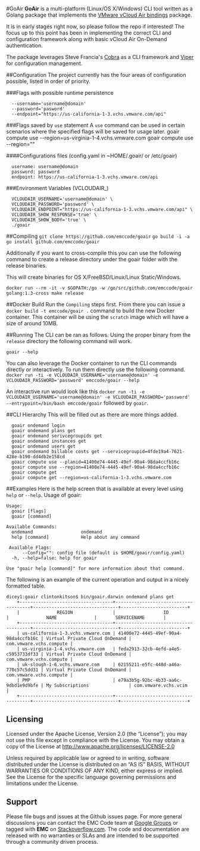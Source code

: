 #GoAir
**GoAir** is a multi-platform (Linux/OS X/Windows) CLI tool written as a Golang package that implements the [VMware vCloud Air bindings](https://github.com/vmware/govcloudair) package.

It is in early stages right now, so please follow the repo if interested!  The focus up to this point has been in implementing the correct CLI and configuration framework along with basic vCloud Air On-Demand authentication.

The package leverages Steve Francia's [Cobra](https://github.com/spf13/cobra) as a CLI framework and [Viper](https://github.com/spf13/viper) for configuration management.

##Configuration
The project currently has the four areas of configuration possible, listed in order of priority.  

###Flags with possible runtime persistence

      --username='username@domain'
      --password='pasword'
      --endpoint="https://us-california-1-3.vchs.vmware.com/api"

###Flags saved by ```use``` statement
A ```use``` command can be used in certain scenarios where the specified flags will be saved for usage later.
      goair compute use --region=us-virginia-1-4.vchs.vmware.com
      goair compute use --region=""

####Configurations files (config.yaml in ~HOME/.goair/ or /etc/goair)

      username: username@domain
      password: password
      endpoint: https://us-california-1-3.vchs.vmware.com/api

###Environment Variables (VCLOUDAIR_)

      VCLOUDAIR_USERNAME='username@domain' \
      VCLOUDAIR_PASSWORD='password' \
      VCLOUDAIR_ENDPOINT="https://us-california-1-3.vchs.vmware.com/api" \
      VCLOUDAIR_SHOW_RESPONSE='true' \
      VCLOUDAIR_SHOW_BODY='true' \
      ./goair


##Compiling
```git clone https://github.com/emccode/goair```
```go build -i -a```
```go install github.com/emccode/goair```

Additionally if you want to cross-compile this you can use the following command to create a release directory under the goair folder with the release binaries.

This will create binaries for OS X/FreeBSD/Linux/Linux Static/Windows.

```docker run --rm -it -v $GOPATH:/go -w /go/src/github.com/emccode/goair golang:1.3-cross make release```



##Docker Build
Run the ```Compiling``` steps first.  From there you can issue a ```docker build -t emccode/goair .``` command to build the new Docker container.  This container will be using the ```scratch``` image which will have a size of around 10MB.


##Running
The CLI can be ran as follows.  Using the proper binary from the ```release``` directory the following command will work.

```goair --help```

You can also leverage the Docker container to run the CLI commands directly or interactively.  To run them directly use the following command.
```docker run -ti -e VCLOUDAIR_USERNAME='username@domain' -e VCLOUDAIR_PASSWORD='password' emccode/goair --help```

An interactive run would look like this ```docker run -ti -e VCLOUDAIR_USERNAME='username@domain' -e VCLOUDAIR_PASSWORD='password' --entrypoint=/bin/bash emccode/goair``` followed by ```goair```.


##CLI Hierarchy
This will be filled out as there are more things added.

      goair ondemand login
      goair ondemand plans get
      goair ondemand serivcegroupids get
      goair ondemand instances get
      goair ondemand users get
      goair ondemand billable costs get --servicegroupid=4fde19a4-7621-428e-b190-dd4db2e158cd
      goair compute use --planid=41400e74-4445-49ef-90a4-98da4ccfb16c
      goair compute use --region=41400e74-4445-49ef-90a4-98da4ccfb16c
      goair compute get
      goair compute get --region=us-california-1-3.vchs.vmware.com


##Examples
Here is the help screen that is available at every level using ```help``` or ```--help```.
    Usage of goair:

    Usage:
      goair [flags]
      goair [command]

    Available Commands:
      ondemand                  ondemand
      help [command]            Help about any command

     Available Flags:
          --Config="": config file (default is $HOME/goair/config.yaml)
      -h, --help=false: help for goair

    Use "goair help [command]" for more information about that command.


The following is an example of the current operation and output in a nicely formatted table.

    dicey1:goair clintonkitson$ bin/goair.darwin ondemand plans get
        +-----------------------------------+--------------------------------------+--------------------------------+-------------------------+
        |              REGION               |                  ID                  |              NAME              |       SERVICENAME       |
        +-----------------------------------+--------------------------------------+--------------------------------+-------------------------+
        | us-california-1-3.vchs.vmware.com | 41400e72-4445-49ef-90a4-98da4ccfb16c | Virtual Private Cloud OnDemand | com.vmware.vchs.compute |
        | us-virginia-1-4.vchs.vmware.com   | feda2913-32cb-4efd-a4e5-c5953733df33 | Virtual Private Cloud OnDemand | com.vmware.vchs.compute |
        | uk-slough-1-6.vchs.vmware.com     | 62155211-e5fc-448d-a46a-770c57c5dd31 | Virtual Private Cloud OnDemand | com.vmware.vchs.compute |
        | PMP                               | e79a3b5g-92bc-4b33-aa6c-9dbd1e9d9bfe | My Subscriptions               | com.vmware.vchs.vcim    |
        +-----------------------------------+--------------------------------------+--------------------------------+-------------------------+


Licensing
---------
Licensed under the Apache License, Version 2.0 (the “License”); you may not use this file except in compliance with the License. You may obtain a copy of the License at <http://www.apache.org/licenses/LICENSE-2.0>

Unless required by applicable law or agreed to in writing, software distributed under the License is distributed on an “AS IS” BASIS, WITHOUT WARRANTIES OR CONDITIONS OF ANY KIND, either express or implied. See the License for the specific language governing permissions and limitations under the License.

Support
-------
Please file bugs and issues at the Github issues page. For more general discussions you can contact the EMC Code team at <a href="https://groups.google.com/forum/#!forum/emccode-users">Google Groups</a> or tagged with **EMC** on <a href="https://stackoverflow.com">Stackoverflow.com</a>. The code and documentation are released with no warranties or SLAs and are intended to be supported through a community driven process.
